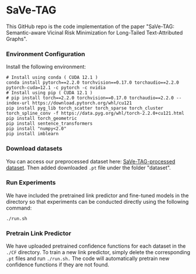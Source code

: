 # SaVe-TAG

This GitHub repo is the code implementation of the paper "SaVe-TAG: 
Semantic-aware Vicinal Risk Minimization for Long-Tailed Text-Attributed Graphs".

### Environment Configuration
Install the following environment:
```
# Install using conda ( CUDA 12.1 )
conda install pytorch==2.2.0 torchvision==0.17.0 torchaudio==2.2.0 pytorch-cuda=12.1 -c pytorch -c nvidia
# Install using pip ( CUDA 12.1 )
# pip install torch==2.2.0 torchvision==0.17.0 torchaudio==2.2.0 --index-url https://download.pytorch.org/whl/cu121
pip install pyg_lib torch_scatter torch_sparse torch_cluster torch_spline_conv -f https://data.pyg.org/whl/torch-2.2.0+cu121.html
pip install torch_geometric
pip install sentence_transformers
pip install "numpy<2.0"
pip install imblearn
```
### Download datasets
You can access our preprocessed dataset here: [SaVe-TAG-processed dataset](https://www.dropbox.com/scl/fi/nktqtna8httsvvkehp2x2/dataset.zip?rlkey=4vipqaa6bdtqkkzfvk5r4gli1&st=ue5dmc1z&dl=0). Then added downloaded `.pt` file under the folder "dataset".

### Run Experiments 
We have included the pretrained link predictor and fine-tuned models in the directory so that experiments can be conducted directly using the following command:
```
./run.sh
```

### Pretrain Link Predictor
We have uploaded pretrained confidence functions for each dataset in the `./CF` directory. To train a new link predictor, simply delete the corresponding `.pt` files and run `./run.sh.` The code will automatically pretrain new confidence functions if they are not found.

